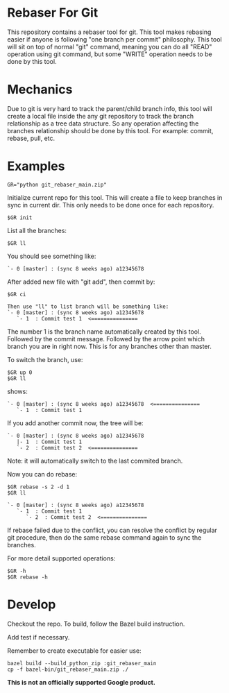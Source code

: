 # Rebaser For Git

This repository contains a rebaser tool for git. This tool makes rebasing easier
if anyone is following "one branch per commit" philosophy. This tool will sit on
top of normal "git" command, meaning you can do all "READ" operation using git
command, but some "WRITE" operation needs to be done by this tool.

# Mechanics

Due to git is very hard to track the parent/child branch info, this tool will
create a local file inside the any git repository to track the branch
relationship as a tree data structure. So any operation affecting the branches
relationship should be done by this tool. For example: commit, rebase, pull,
etc.

# Examples

``` shell
GR="python git_rebaser_main.zip"
```
Initialize current repo for this tool. This will create a file to keep branches
in sync in current dir. This only needs to be done once for each repository.
``` shell
$GR init
```

List all the branches:
``` shell
$GR ll
```
You should see something like:
```
`- 0 [master] : (sync 8 weeks ago) a12345678
```

After added new file with "git add", then commit by:
``` shell
$GR ci
```
```
Then use "ll" to list branch will be something like:
`- 0 [master] : (sync 8 weeks ago) a12345678
   `- 1  : Commit test 1  <===============
```

The number 1 is the branch name automatically created by this tool. Followed by
the commit message. Followed by the arrow point which branch you are in right
now. This is for any branches other than master.

To switch the branch, use:
``` shell
$GR up 0
$GR ll
```
shows:
```
`- 0 [master] : (sync 8 weeks ago) a12345678  <===============
   `- 1  : Commit test 1
```

If you add another commit now, the tree will be:
```
`- 0 [master] : (sync 8 weeks ago) a12345678
   |- 1  : Commit test 1
   `- 2  : Commit test 2  <===============
```

Note: it will automatically switch to the last commited branch.

Now you can do rebase:
``` shell
$GR rebase -s 2 -d 1
$GR ll
```
```
`- 0 [master] : (sync 8 weeks ago) a12345678
   `- 1  : Commit test 1
      `- 2  : Commit test 2  <===============
```

If rebase failed due to the conflict, you can resolve the conflict by regular
git procedure, then do the same rebase command again to sync the branches.


For more detail supported operations:
``` shell
$GR -h
$GR rebase -h
```


# Develop

Checkout the repo. To build, follow the Bazel build instruction. 

Add test if necessary.

Remember to create executable for easier use:
``` shell
bazel build --build_python_zip :git_rebaser_main
cp -f bazel-bin/git_rebaser_main.zip ./
```

**This is not an officially supported Google product.**
